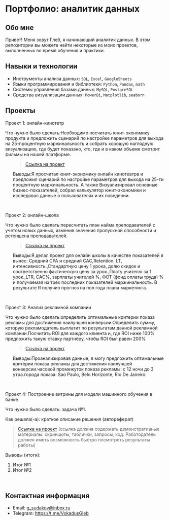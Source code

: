 # Портфолио: аналитик данных

## Обо мне 

Привет! Меня зовут Глеб, я начинающий аналитик данных. 
В этом репозитории вы можете найти некоторые из моих проектов, выполненных во время обучения и практики.
<br>

## Навыки и технологии
- Инструменты анализа данных: ``SQL``, ``Excel``, ``GoogleSheets``
- Языки программирования и библиотеки: ``Python``, ``Pandas``, ``math``
- Системы управления базами данных: ``MySQL``, ``PostgreSQL``
- Средства визуализации данных: ``PowerBi``, ``Matplotlib``, ``seaborn``



## Проекты
<p> Проект 1: онлайн-кинотетр </p>
<p>Что нужно было сделать:Необходимо посчитать юнит-экономику продукта и предложить сценарий по настройке параметров для выхода на 25-процентную маржинальность и собрать хорошую наглядную визуализацию, где будет показано, кто, где и в каком объеме смотрит фильмы на нашей платформе.<p>
<ol>
 
> <a href="https://docs.google.com/spreadsheets/d/1MkG5I3RvAz5cyVLwMl9_Gxl8EZqVP1cT/edit?usp=sharing&ouid=102241337564253402040&rtpof=true&sd=true">Ссылка на проект</a>

<p>Выводы:Я просчитал юнит-экономику онлайн кинотеатра и предложил сценарий по настройке параметров для выхода на 25-ти процентную маржинальность. А также
Визуализировал основные бизнес-показателей, собрал калькулятор юнит-экономики и исследовал данные о пользователях и их поведении.<p>
</ol>
<br> 

<p> Проект 2: онлайн-школа </p>
<p>Что нужно было сделать:пересчитать план найма преподавателей с учетом новых данных, изменив значения пропускной способности и ретеншена преподавателей.<p>
<ol>

> <a href="https://docs.google.com/spreadsheets/d/1Xmom1M6rqna4LLQYzucl9AGJf0MFZSof/edit?usp=sharing&ouid=102241337564253402040&rtpof=true&sd=true">Ссылка на проект</a>

 
<p>Выводы:Я делал проект для онлайн школы в качестве показателей я вынес: Средний CPA и средний CAC,Retention, LT, интенсивность.,Стандартную цену 1 урока,
долю скидок и соответственно фактическую цену за урок.,Плату учителю за 1 урок.,LTR, CAC%, зарплаты учителей %, ФОТ (фонд оплаты труда) % и получаемая из трех последних
показателей маржинальность. В результате Я получил прогноз на пол года плана маркетинга.<p>
</ol>
<br> 

<p> Проект 3: Анализ рекламной компании</p>
<p>Что нужно было сделать:определить оптимальные критерии показа рекламы для достижения наилучшей конверсии.Определить сумму, которую рекламодатель выплатит по результатам данной рекламной компании.Посчитать ROI для каждого клиента и, где ROI ниже 100% предложить такую ставку партнёру, чтобы ROI был равен 200%<p>
<ol>
  
> <a href="https://docs.google.com/spreadsheets/d/11w2lk-sV51fduOkmYweXKAyVtTFDiQf5/edit?usp=sharing&ouid=102241337564253402040&rtpof=true&sd=true">Ссылка на проект</a>

  <p>Выводы:Проанализировав данные, я могу предложить оптимальные критерии показа рекламы для достижения наилучшей конверсии.часовой промежуток показа рекламы: с 12 ночи до 3 утра.города показа: Sao Paulo, Belo Horizonte, Rio De Janeiro:<p>
</ol>
<br> 

<p>Проект 4: Построение витрины для модели машинного обучения в банке </p> 
<p>Что нужно было сделать: задача №1.<p>
  
<p>Как решала(-а): краткое описание решения (автореферат)<p>

> <a href="https://drive.google.com/drive/folders/1QOk5AAh6x7jK_yHgfKI2sUFYR7AWUi5u">Ссылка на проект</a>
(ссылка должна содержать демонстративные материалы: скриншоты, таблички, запросы, код. Работодатель должен иметь возможность быстро посмотреть результаты работы)
  
 <p>Выводы (итоги):<p>
<ol>
  <li>Итог №1</li>
  <li>Итог №2</li>
</ol>
<br> 



## Контактная информация
- Email: g_sudakov@inbox.ru
- Telegram: https://t.me/VokadusGleb

